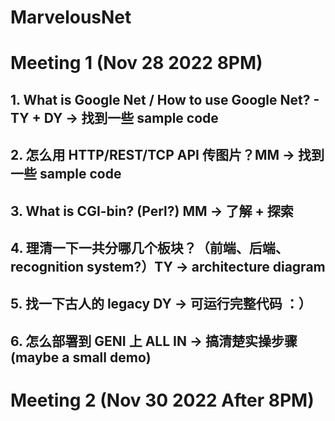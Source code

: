 # MarvelousNet

# Meeting 1 (Nov 28 2022 8PM)

## 1. What is Google Net / How to use Google Net? - TY + DY -> 找到一些 sample code
## 2. 怎么用 HTTP/REST/TCP API 传图片？MM -> 找到一些 sample code
## 3. What is CGI-bin? (Perl?) MM -> 了解 + 探索
## 4. 理清一下一共分哪几个板块？（前端、后端、recognition system?）TY -> architecture diagram
## 5. 找一下古人的 legacy DY -> 可运行完整代码 ：）
## 6. 怎么部署到 GENI 上 ALL IN -> 搞清楚实操步骤 (maybe a small demo)

# Meeting 2 (Nov 30 2022 After 8PM)
